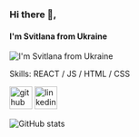 ### Hi there 👋,  
#### I'm Svitlana from Ukraine
![I'm Svitlana from Ukraine](https://arturssmirnovs.github.io/github-profile-readme-generator/images/banner.png)


Skills: REACT / JS / HTML / CSS



[<img src='https://cdn.jsdelivr.net/npm/simple-icons@3.0.1/icons/github.svg' alt='github' height='40'>](https://github.com/https://github.com/SvitlanaHonchar)  [<img src='https://cdn.jsdelivr.net/npm/simple-icons@3.0.1/icons/linkedin.svg' alt='linkedin' height='40'>](https://www.linkedin.com/in/https://www.linkedin.com/in/svitlana-honchar//)  

![GitHub stats](https://github-readme-stats.vercel.app/api?username=https://github.com/SvitlanaHonchar&show_icons=true)  
